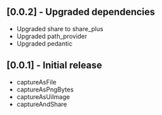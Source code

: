 ## [0.0.2] - Upgraded dependencies

* Upgraded share to share_plus
* Upgraded path_provider
* Upgraded pedantic

## [0.0.1] - Initial release

* captureAsFile
* captureAsPngBytes
* captureAsUiImage
* captureAndShare
